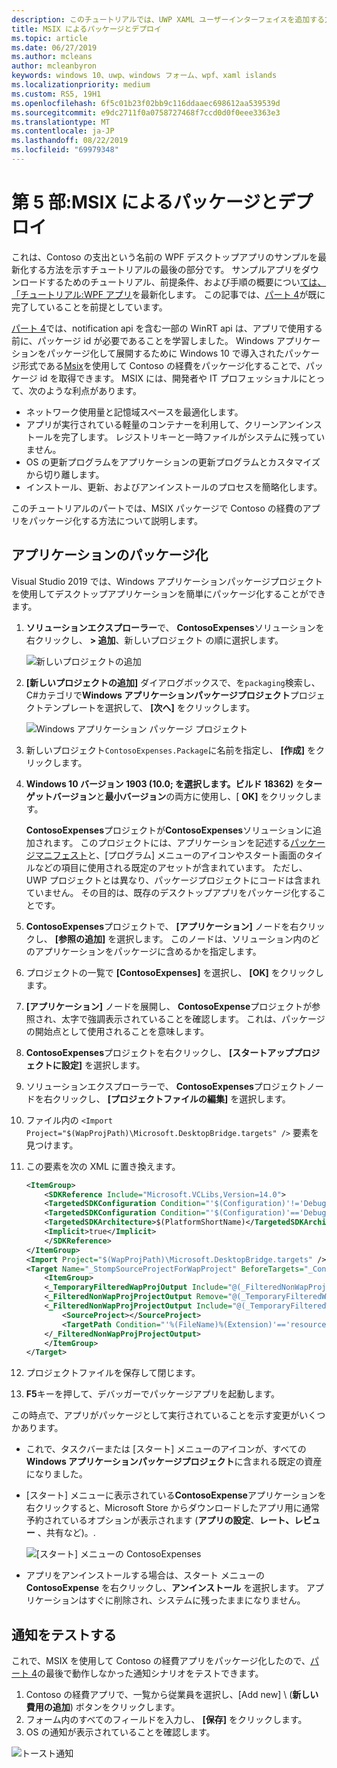 ```yaml
---
description: このチュートリアルでは、UWP XAML ユーザーインターフェイスを追加する方法、MSIX パッケージを作成する方法、およびその他の最新のコンポーネントを WPF アプリに組み込む方法について説明します。
title: MSIX によるパッケージとデプロイ
ms.topic: article
ms.date: 06/27/2019
ms.author: mcleans
author: mcleanbyron
keywords: windows 10、uwp、windows フォーム、wpf、xaml islands
ms.localizationpriority: medium
ms.custom: RS5, 19H1
ms.openlocfilehash: 6f5c01b23f02bb9c116ddaaec698612aa539539d
ms.sourcegitcommit: e9dc2711f0a0758727468f7ccd0d0f0eee3363e3
ms.translationtype: MT
ms.contentlocale: ja-JP
ms.lasthandoff: 08/22/2019
ms.locfileid: "69979348"
---
```

# <a name="part-5-package-and-deploy-with-msix"></a>第 5 部:MSIX によるパッケージとデプロイ

これは、Contoso の支出という名前の WPF デスクトップアプリのサンプルを最新化する方法を示すチュートリアルの最後の部分です。 サンプルアプリをダウンロードするためのチュートリアル、前提条件、および手順の概要につい[ては、「チュートリアル:WPF アプリ](modernize-wpf-tutorial.md)を最新化します。 この記事では、[パート 4](modernize-wpf-tutorial-4.md)が既に完了していることを前提としています。

[パート 4](modernize-wpf-tutorial-4.md)では、notification api を含む一部の WinRT api は、アプリで使用する前に、パッケージ id が必要であることを学習しました。 Windows アプリケーションをパッケージ化して展開するために Windows 10 で導入されたパッケージ形式である[Msix](https://docs.microsoft.com/windows/msix)を使用して Contoso の経費をパッケージ化することで、パッケージ id を取得できます。 MSIX には、開発者や IT プロフェッショナルにとって、次のような利点があります。

- ネットワーク使用量と記憶域スペースを最適化します。
- アプリが実行されている軽量のコンテナーを利用して、クリーンアンインストールを完了します。 レジストリキーと一時ファイルがシステムに残っていません。
- OS の更新プログラムをアプリケーションの更新プログラムとカスタマイズから切り離します。
- インストール、更新、およびアンインストールのプロセスを簡略化します。

このチュートリアルのパートでは、MSIX パッケージで Contoso の経費のアプリをパッケージ化する方法について説明します。

## <a name="package-the-application"></a>アプリケーションのパッケージ化

Visual Studio 2019 では、Windows アプリケーションパッケージプロジェクトを使用してデスクトップアプリケーションを簡単にパッケージ化することができます。 

1. **ソリューションエクスプローラー**で、 **ContosoExpenses**ソリューションを右クリックし、 **> 追加**、新しいプロジェクト の順に選択します。

    ![新しいプロジェクトの追加](images/wpf-modernize-tutorial/AddNewProject.png)

3. **[新しいプロジェクトの追加]** ダイアログボックスで、を`packaging`検索し、 C#カテゴリで**Windows アプリケーションパッケージプロジェクト**プロジェクトテンプレートを選択して、 **[次へ]** をクリックします。

    ![Windows アプリケーション パッケージ プロジェクト](images/wpf-modernize-tutorial/WAP.png)

4. 新しいプロジェクト`ContosoExpenses.Package`に名前を指定し、 **[作成]** をクリックします。

5. **Windows 10 バージョン 1903 (10.0; を選択します。ビルド 18362)** を**ターゲットバージョン**と**最小バージョン**の両方に使用し、[ **OK]** をクリックします。

    **ContosoExpenses**プロジェクトが**ContosoExpenses**ソリューションに追加されます。 このプロジェクトには、アプリケーションを記述する[パッケージマニフェスト](https://docs.microsoft.com/uwp/schemas/appxpackage/uapmanifestschema/schema-root)と、[プログラム] メニューのアイコンやスタート画面のタイルなどの項目に使用される既定のアセットが含まれています。 ただし、UWP プロジェクトとは異なり、パッケージプロジェクトにコードは含まれていません。 その目的は、既存のデスクトップアプリをパッケージ化することです。

6. **ContosoExpenses**プロジェクトで、 **[アプリケーション]** ノードを右クリックし、 **[参照の追加]** を選択します。 このノードは、ソリューション内のどのアプリケーションをパッケージに含めるかを指定します。

6. プロジェクトの一覧で **[ContosoExpenses]** を選択し、 **[OK]** をクリックします。

7. **[アプリケーション]** ノードを展開し、 **ContosoExpense**プロジェクトが参照され、太字で強調表示されていることを確認します。 これは、パッケージの開始点として使用されることを意味します。

8. **ContosoExpenses**プロジェクトを右クリックし、 **[スタートアッププロジェクトに設定]** を選択します。

9. ソリューションエクスプローラーで、 **ContosoExpenses**プロジェクトノードを右クリックし、 **[プロジェクトファイルの編集]** を選択します。

10. ファイル内の `<Import Project="$(WapProjPath)\Microsoft.DesktopBridge.targets" />` 要素を見つけます。

11. この要素を次の XML に置き換えます。

    ``` xml
    <ItemGroup>
        <SDKReference Include="Microsoft.VCLibs,Version=14.0">
        <TargetedSDKConfiguration Condition="'$(Configuration)'!='Debug'">Retail</TargetedSDKConfiguration>
        <TargetedSDKConfiguration Condition="'$(Configuration)'=='Debug'">Debug</TargetedSDKConfiguration>
        <TargetedSDKArchitecture>$(PlatformShortName)</TargetedSDKArchitecture>
        <Implicit>true</Implicit>
        </SDKReference>
    </ItemGroup>
    <Import Project="$(WapProjPath)\Microsoft.DesktopBridge.targets" />
    <Target Name="_StompSourceProjectForWapProject" BeforeTargets="_ConvertItems">
        <ItemGroup>
        <_TemporaryFilteredWapProjOutput Include="@(_FilteredNonWapProjProjectOutput)" />
        <_FilteredNonWapProjProjectOutput Remove="@(_TemporaryFilteredWapProjOutput)" />
        <_FilteredNonWapProjProjectOutput Include="@(_TemporaryFilteredWapProjOutput)">
            <SourceProject></SourceProject>
            <TargetPath Condition="'%(FileName)%(Extension)'=='resources.pri'">app_resources.pri</TargetPath>
        </_FilteredNonWapProjProjectOutput>
        </ItemGroup>
    </Target>
    ```

12. プロジェクトファイルを保存して閉じます。

13. **F5**キーを押して、デバッガーでパッケージアプリを起動します。

この時点で、アプリがパッケージとして実行されていることを示す変更がいくつかあります。

- これで、タスクバーまたは [スタート] メニューのアイコンが、すべての**Windows アプリケーションパッケージプロジェクト**に含まれる既定の資産になりました。
- [スタート] メニューに表示されている**ContosoExpense**アプリケーションを右クリックすると、Microsoft Store からダウンロードしたアプリ用に通常予約されているオプションが表示されます (**アプリの設定**、**レート、レビュー** 、共有など)。.

    ![[スタート] メニューの ContosoExpenses](images/wpf-modernize-tutorial/StartMenu.png)

- アプリをアンインストールする場合は、スタート メニューの  **ContosoExpense** を右クリックし、**アンインストール** を選択します。 アプリケーションはすぐに削除され、システムに残ったままになりません。

## <a name="test-the-notification"></a>通知をテストする

これで、MSIX を使用して Contoso の経費アプリをパッケージ化したので、[パート 4](modernize-wpf-tutorial-4.md)の最後で動作しなかった通知シナリオをテストできます。

1. Contoso の経費アプリで、一覧から従業員を選択し、[Add new] \ (**新しい費用の追加**\) ボタンをクリックします。 
2. フォーム内のすべてのフィールドを入力し、 **[保存]** をクリックします。
3. OS の通知が表示されていることを確認します。

![トースト通知](images/wpf-modernize-tutorial/ToastNotification.png)
